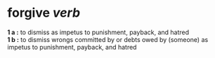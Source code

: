 # forgive *verb*

**1 a :** to dismiss as impetus to punishment, payback, and hatred<br>
**1 b :** to dismiss wrongs committed by or debts owed by (someone) as impetus to punishment, payback, and hatred
